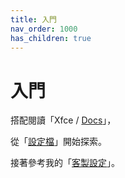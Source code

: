 ```yaml
---
title: 入門
nav_order: 1000
has_children: true
---
```


# 入門

搭配閱讀「Xfce / [Docs](https://docs.xfce.org/)」，

從「[設定檔](https://samwhelp.github.io/note-about-xfce/read/config.html)」開始探索。

接著參考我的「[客製設定](https://samwhelp.github.io/note-about-xfce/read/scenario/main.html)」。

